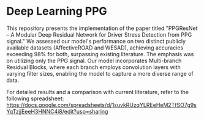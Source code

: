# Deep Learning PPG

This repository presents the implementation of the paper titled "PPGResNet – A Modular Deep Residual Network for Driver Stress Detection from PPG signal." We assessed our model's performance on two distinct publicly available datasets (AffectiveROAD and WESAD), achieving accuracies exceeding 98% for both, surpassing existing literature. The emphasis was on utilizing only the PPG signal. Our model incorporates Multi-branch Residual Blocks, where each branch employs convolution layers with varying filter sizes, enabling the model to capture a more diverse range of data.

For detailed results and a comparison with current literature, refer to the following spreadsheet: https://docs.google.com/spreadsheets/d/1suvkRUzqYLREeHeM2TfSO7g9sYqTzjjEeeH3HNNC4i8/edit?usp=sharing
